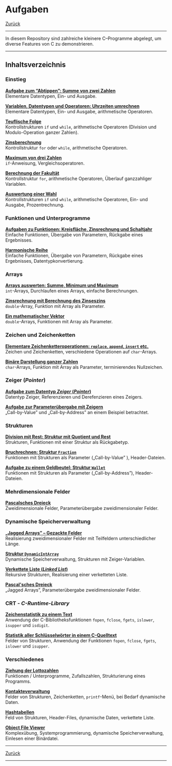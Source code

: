 # Aufgaben

[Zurück](../../Readme.md)

---

In diesem Repository sind zahlreiche kleinere C&ndash;Programme abgelegt,
um diverse Features von C zu demonstrieren.

---

## Inhaltsverzeichnis

### Einstieg

[**Aufgabe zum &ldquo;Abtippen&rdquo;: Summe von zwei Zahlen**](./ErsteSchritte/Exercises_ErsteSchritte.md)<br />
Elementare Datentypen, Ein- und Ausgabe.

[**Variablen, Datentypen und Operatoren: Uhrzeiten umrechnen**](./VariablenDatentypenOperatoren/Exercises_VariablenDatentypenOperatoren.md)<br />
Elementare Datentypen, Ein- und Ausgabe, arithmetische Operatoren.

[**Teuflische Folge**](./TeuflischeFolge/Exercises_TeuflischeFolge.md)<br />
Kontrollstrukturen `if` und `while`, arithmetische Operatoren (Division und Modulo-Operation ganzer Zahlen).

[**Zinsberechnung**](./Zinsberechnung/Exercises_Zinsberechnung.md)<br />
Kontrollstruktur `for` oder `while`, arithmetische Operatoren.

[**Maximum von drei Zahlen**](./Maximum/Exercises_Maximum.md)<br />
`if`-Anweisung, Vergleichsoperatoren.

[**Berechnung der Fakultät**](./Fakultaet/Exercises_Fakultaet.md)<br />
Kontrollstruktur `for`, arithmetische Operatoren, Überlauf ganzzahliger Variablen.

[**Auswertung einer Wahl**](./Wahl/Exercises_Wahl.md)<br />
Kontrollstrukturen `if` und `while`, arithmetische Operatoren, Ein- und Ausgabe, Prozentrechnung.


### Funktionen und Unterprogramme

[**Aufgaben zu Funktionen: Kreisfläche, Zinsrechnung und Schaltjahr**](./Unterprogramme/Exercises_Unterprogramme.md)<br />
Einfache Funktionen, Übergabe von Parametern, Rückgabe eines Ergebnisses.

[**Harmonische Reihe**](./HarmonischeReihe/Exercises_HarmonischeReihe.md)<br />
Einfache Funktionen, Übergabe von Parametern, Rückgabe eines Ergebnisses, Datentypkonvertierung.


### Arrays

[**Arrays auswerten: Summe, Minimum und Maximum**](./ArraySumMinMax/Exercises_ArraySumMinMax.md)<br />
`int`-Arrays, Durchlaufen eines Arrays, einfache Berechnungen.

[**Zinsrechnung mit Berechnung des Zinseszins**](./ZinsberechnungMitArray/Exercises_ZinsberechnungMitArray.md)<br />
`double`-Array, Funktion mit Array als Parameter.


[**Ein mathematischer Vektor**](./Vector/Exercises_Vector.md)<br />
`double`-Arrays, Funktionen mit Array als Parameter.


### Zeichen und Zeichenketten

[**Elementare Zeichenketteroperationen: `replace`, `append`, `insert` etc.**](./Zeichenkettenverarbeitung/Exercises_Zeichenkettenverarbeitung.md)<br />
Zeichen und Zeichenketten, verschiedene Operationen auf `char`-Arrays.

[**Binäre Darstellung ganzer Zahlen**](./BinaryConversion/Exercises_BinaryConversion.md)<br />
`char`-Arrays, Funktion mit Array als Parameter, terminierendes Nullzeichen.


### Zeiger (*Pointer*)

[**Aufgabe zum Datentyp *Zeiger* (*Pointer*)**](./Zeiger/Exercises_Zeiger.md)<br />
Datentyp Zeiger, Referenzieren und Derefenzieren eines Zeigers.

[**Aufgabe zur Parameterübergabe mit Zeigern**](./Tausche/Exercises_Tausche.md)<br />
&bdquo;Call-by-Value&rdquo; und &bdquo;Call-by-Address&rdquo; an einem Beispiel betrachtet.


### Strukturen

[**Division mit Rest: Struktur mit Quotient und Rest**](./DivisionMitRest/Exercises_DivisionMitRest.md)<br />
Strukturen, Funktionen mit einer Struktur als Rückgabetyp.

[**Bruchrechnen: Struktur `Fraction`**](./Bruchrechnen/Exercises_Bruchrechnen.md)<br />
Funktionen mit Strukturen als Parameter (&bdquo;Call-by-Value&rdquo; ), Header-Dateien.

[**Aufgabe zu einem Geldbeutel: Struktur `Wallet`**](./Wallet/Exercises_Wallet.md)<br />
Funktionen mit Strukturen als Parameter (&bdquo;Call-by-Address&rdquo;), Header-Dateien.


### Mehrdimensionale Felder

[**Pascalsches Dreieck**](./PascalTriangle/Exercises_PascalTriangle.md)<br />
Zweidimensionale Felder, Parameterübergabe zweidimensionaler Felder.


### Dynamische Speicherverwaltung

[**&bdquo;Jagged Arrays&rdquo; &ndash; Gezackte Felder**](./JaggedArrays/Exercises_JaggedArrays.md)<br />
Realisierung zweidimensionaler Felder mit Teilfeldern unterschiedlicher Länge.

[**Struktur `DynamicIntArray`**](./DynamicIntArray/Exercises_DynamicIntArray.md)<br />
Dynamische Speicherverwaltung, Strukturen mit Zeiger-Variablen.

[**Verkettete Liste (*Linked List*)**](./VerketteteListe/Exercises_VerketteteListe.md)<br />
Rekursive Strukturen, Realisierung einer verketteten Liste.

[**Pascal'sches Dreieck**](./JaggedPascalTriangle/Exercises_JaggedPascalTriangle.md)<br />
&bdquo;Jagged Arrays&rdquo;, Parameterübergabe zweidimensionaler Felder.


### CRT - *C-Runtime-Library*

[**Zeichenstatistik zu einem Text**](./Zeichenstatistik/Exercises_Zeichenstatistik.md)<br />
Anwendung der C-Bibliotheksfunktionen `fopen`, `fclose`, `fgets`, `islower`, `isupper` und `isdigit`.

[**Statistik aller Schlüsselwörter in einem C-Quelltext**](./KeywordStatistik/Exercises_KeywordStatistik.md)<br />
Felder von Strukturen, Anwendung der Funktionen `fopen`, `fclose`, `fgets`, `islower` und `isupper`.

### Verschiedenes

[**Ziehung der Lottozahlen**](./Lotto/Exercises_Lotto.md)<br />
Funktionen / Unterprogramme, Zufallszahlen, Strukturierung eines Programms.

[**Kontakteverwaltung**](./Contacts/Exercises_Contacts.md)<br />
Felder von Strukturen, Zeichenketten, `printf`-Menü, bei Bedarf dynamische Daten.

[**Hashtabellen**](./HashTabelle/Exercises_HashTable.md)<br />
Feld von Strukturen, Header-Files, dynamische Daten, verkettete Liste.

[**Object File Viewer**](./ObjectFileViewer/Exercises_ObjectFileViewer.md)<br />
Komplexübung, Systemprogrammierung, dynamische Speicherverwaltung, Einlesen einer Binärdatei.

---

[Zurück](../../Readme.md)

---
